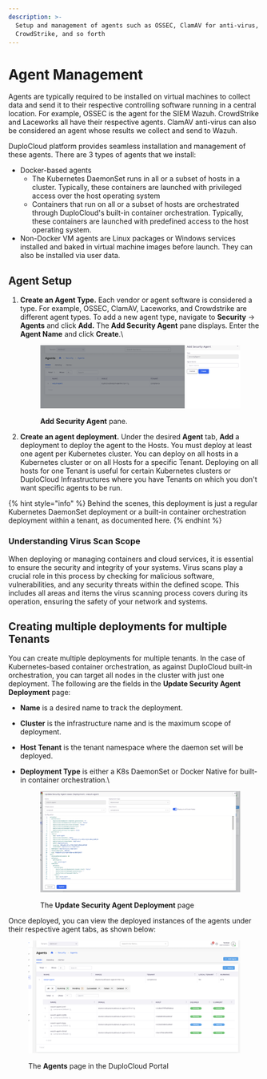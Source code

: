```yaml
---
description: >-
  Setup and management of agents such as OSSEC, ClamAV for anti-virus,
  CrowdStrike, and so forth
---
```


# Agent Management

Agents are typically required to be installed on virtual machines to collect data and send it to their respective controlling software running in a central location. For example, OSSEC is the agent for the SIEM Wazuh. CrowdStrike and Laceworks all have their respective agents. ClamAV anti-virus can also be considered an agent whose results we collect and send to Wazuh.

DuploCloud platform provides seamless installation and management of these agents. There are 3 types of agents that we install:

* Docker-based agents
  * The Kubernetes DaemonSet runs in all or a subset of hosts in a cluster. Typically, these containers are launched with privileged access over the host operating system
  * Containers that run on all or a subset of hosts are orchestrated through DuploCloud's built-in container orchestration. Typically, these containers are launched with predefined access to the host operating system.
* Non-Docker VM agents are Linux packages or Windows services installed and baked in virtual machine images before launch. They can also be installed via user data.&#x20;

## Agent Setup&#x20;

1.  **Create an Agent Type.** Each vendor or agent software is considered a type. For example, OSSEC, ClamAV, Laceworks, and Crowdstrike are different agent types. To add a new agent type, navigate to **Security** -> **Agents** and click **Add.** The **Add Security Agent** pane displays. Enter the **Agent Name** and click **Create**.\


    <figure><img src="../../.gitbook/assets/image (1) (1) (1) (1) (1).png" alt=""><figcaption><p><strong>Add Security Agent</strong> pane.</p></figcaption></figure>


2. **Create an agent deployment.** Under the desired **Agent** tab, **Add** a deployment to deploy the agent to the Hosts. You must deploy at least one agent per Kubernetes cluster. You can deploy on all hosts in a Kubernetes cluster or on all Hosts for a specific Tenant. Deploying on all hosts for one Tenant is useful for certain Kubernetes clusters or DuploCloud Infrastructures where you have Tenants on which you don't want specific agents to be run.&#x20;

{% hint style="info" %}
Behind the scenes, this deployment is just a regular Kubernetes DaemonSet deployment or a built-in container orchestration deployment within a tenant, as documented here.&#x20;
{% endhint %}

### Understanding Virus Scan Scope

When deploying or managing containers and cloud services, it is essential to ensure the security and integrity of your systems. Virus scans play a crucial role in this process by checking for malicious software, vulnerabilities, and any security threats within the defined scope. This includes all areas and items the virus scanning process covers during its operation, ensuring the safety of your network and systems.

## Creating multiple deployments for multiple Tenants&#x20;

You can create multiple deployments for multiple tenants. In the case of Kubernetes-based container orchestration, as against DuploCloud built-in orchestration, you can target all nodes in the cluster with just one deployment. The following are the fields in the **Update Security Agent Deployment** page:

* **Name** is a desired name to track the deployment.
* **Cluster** is the infrastructure name and is the maximum scope of deployment.&#x20;
* **Host Tenant** is the tenant namespace where the daemon set will be deployed.&#x20;
*   **Deployment Type** is either a K8s DaemonSet or Docker Native for built-in container orchestration.\


    <figure><img src="../../.gitbook/assets/image (2) (1) (1) (1) (1).png" alt=""><figcaption><p>The <strong>Update Security Agent Deployment</strong> page</p></figcaption></figure>



Once deployed, you can view the deployed instances of the agents under their respective agent tabs, as shown below:

<figure><img src="../../.gitbook/assets/image (3) (1) (1).png" alt=""><figcaption><p>The <strong>Agents</strong> page in the DuploCloud Portal</p></figcaption></figure>
